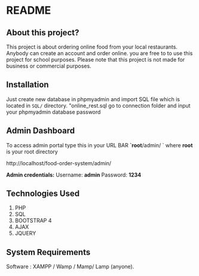 # README

## About this project?

This project is about ordering online food from your local restaurants. Anybody can create an account and order online. you are free to to use this project for school purposes. Please note that this project is not made for business or commercial purposes.


## Installation 

Just create new database in phpmyadmin and import SQL file which is located in `SQL/` directory. "online_rest.sql
go to connection folder and input your phpmyadmin database password
## Admin Dashboard

To access admin portal type this in your URL BAR **\`root**/admin/ \`  where **root** is your root directory

http://localhost/food-order-system/admin/

 **Admin credentials:** Username: **admin** Password: **1234**

## Technologies Used

1. PHP
2. SQL
3. BOOTSTRAP 4
4. AJAX
5. JQUERY

## System Requirements

Software : XAMPP / Wamp / Mamp/ Lamp \(anyone\).



